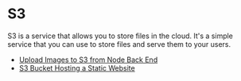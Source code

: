 # S3

S3 is a service that allows you to store files in the cloud. It's a simple service that you can use to store files and serve them to your users.

- [Upload Images to S3 from Node Back End](https://www.youtube.com/watch?v=NZElg91l_ms)
- [S3 Bucket Hosting a Static Website](https://www.youtube.com/watch?v=RoY3ekCCxKc&list=PL0X6fGhFFNTcU-_MCPe9dkH6sqmgfhy_M)
